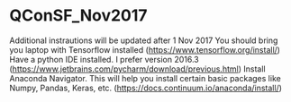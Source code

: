 # QConSF_Nov2017
Additional instrautions will be updated after 1 Nov 2017
You should bring you laptop with Tensorflow installed (https://www.tensorflow.org/install/)
Have a python IDE installed. I prefer version 2016.3 (https://www.jetbrains.com/pycharm/download/previous.html)
Install Anaconda Navigator. This will help you install certain basic packages like Numpy, Pandas, Keras, etc. (https://docs.continuum.io/anaconda/install/)
